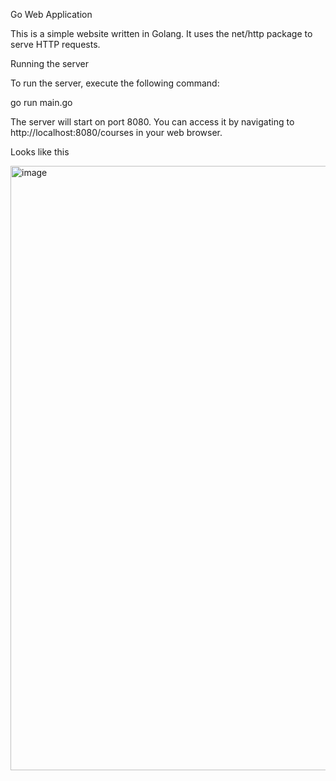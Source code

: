 
Go Web Application

This is a simple website written in Golang. It uses the net/http package to serve HTTP requests.

Running the server

To run the server, execute the following command:

go run main.go

The server will start on port 8080. You can access it by navigating to http://localhost:8080/courses in your web browser.

Looks like this

<img width="967" alt="image" src="https://github.com/user-attachments/assets/def2eff7-60fa-40e0-8797-9110d629d63a">

